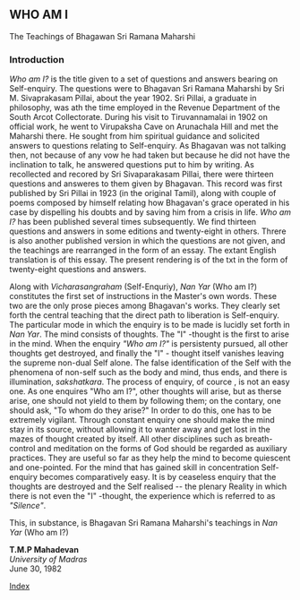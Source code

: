 ## WHO AM I

The Teachings of Bhagawan Sri Ramana Maharshi


### Introduction

  _Who am I?_ is the title given to a set of questions and answers bearing on Self-enquiry. The questions were to Bhagavan Sri Ramana Maharshi by Sri M. Sivaprakasam Pillai, about the year 1902. Sri Pillai, a graduate in philosophy, was ath the time employed in the Revenue Department of the South Arcot Collectorate. During his visit to Tiruvannamalai in 1902 on official work, he went to Virupaksha Cave on Arunachala Hill and met the Maharshi there. He sought from him spiritual guidance and solicited answers to questions relating to Self-enquiry. As Bhagavan was not talking then, not because of any vow he had taken but because he did not have the inclination to talk, he answered questions put to him by writing. As recollected and recored by Sri Sivaparakasam Pillai, there were thirteen questions and answeres to them given by Bhagavan. This record was first published by Sri Pillai in 1923 (in the original Tamil), along with couple of poems composed by himself relating how Bhagavan's grace operated in his case by dispelling his doubts and by saving him from a crisis in life. _Who am I?_ has been published several times subsequently. We find thirteen questions and answers in some editions and twenty-eight in others. Threre is also another published version in which the questions are not given, and the teachings are rearranged in the form of an essay. The extant English translation is of this essay. The present rendering is of the txt in the form of twenty-eight questions and answers.

  Along with _Vicharasangraham_ (Self-Enquriy), _Nan Yar_ (Who am I?) constitutes the first set of instructions in the Master's own words. These two are the only prose pieces among Bhagavan's works. They clearly set forth the central teaching that the direct path to liberation is Self-enquiry. The particular mode in which the enquiry is to be made is lucidly set forth in _Nan Yar_. The mind consists of thoughts. The "I" -thought is the first to arise in the mind. When the enquiry _"Who am I?"_ is persistenty pursued, all other thoughts get destroyed, and finally the "I" - thought itself vanishes leaving the supreme non-dual Self alone. The false identification of the Self with the phenomena of non-self such as the body and mind, thus ends, and there is illumination, _sakshatkara_. The process of enquiry, of cource , is not an easy one. As one enquires "Who am I?", other thoughts will arise, but as therse arise, one should not yield to them by following them; on the contary, one should ask, "To whom do they arise?" In order to do this, one has to be extremely vigilant. Through constant enquiry one should make the mind stay in its source, without allowing it to wanter away and get lost in the mazes of thought created by itself. All other disciplines such as breath-control and meditation on the forms of God should be regarded as auxiliary practices. They are useful so far as they help the mind to become quiescent and one-pointed. For the mind that has gained skill in concentration Self-enquiry becomes comparatively easy. It is by ceaseless enquiry that the thoughts are destroyed and the Self realised -- the plenary Reality in which there is not even the "I" -thought, the experience which is referred to as _"Silence"_.
    
  This, in substance, is Bhagavan Sri Ramana Maharshi's teachings in _Nan Yar_ (Who am I?)
  
  **T.M.P Mahadevan** <br>
  _University of Madras_ <br>
  June 30, 1982


[Index](whoami/docs/index.md)
